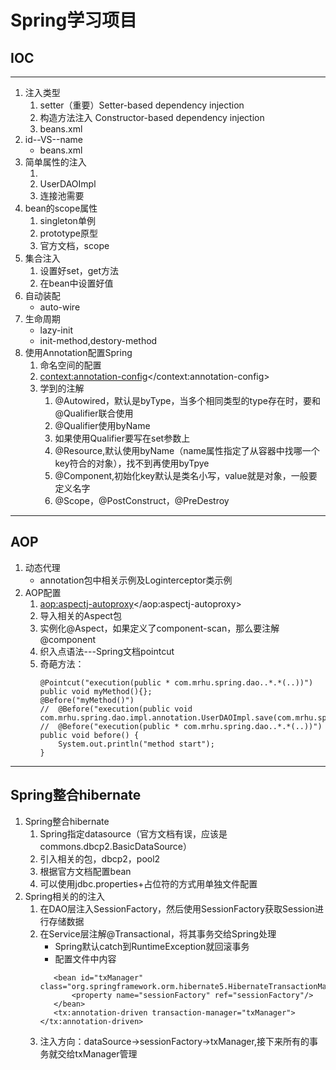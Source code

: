 # Spring学习项目

## IOC
---
1. 注入类型
	1. setter（重要）Setter-based dependency injection
	2. 构造方法注入 Constructor-based dependency injection
	3. beans.xml
2. id--VS--name
	* beans.xml
3. 简单属性的注入
	1. <property value=""/>
	2. UserDAOImpl
	3. 连接池需要
4. bean的scope属性
	1. singleton单例
	2. prototype原型
	3. 官方文档，scope
5. 集合注入
	1. 设置好set，get方法
	2. 在bean中设置好值
6. 自动装配
	* auto-wire
7. 生命周期
	* lazy-init
	* init-method,destory-method
8. 使用Annotation配置Spring
	1. 命名空间的配置
	2. <context:annotation-config></context:annotation-config>
	3. 学到的注解 
		1. @Autowired，默认是byType，当多个相同类型的type存在时，要和@Qualifier联合使用
		2. @Qualifier使用byName
		3. 如果使用Qualifier要写在set参数上
		4. @Resource,默认使用byName（name属性指定了从容器中找哪一个key符合的对象），找不到再使用byTpye
		5. @Component,初始化key默认是类名小写，value就是对象，一般要定义名字
		6. @Scope，@PostConstruct，@PreDestroy

---
## AOP

1. 动态代理
	* annotation包中相关示例及Loginterceptor类示例
2. AOP配置
	1. <aop:aspectj-autoproxy></aop:aspectj-autoproxy>
	2. 导入相关的Aspect包
	3. 实例化@Aspect，如果定义了component-scan，那么要注解@component
	4. 织入点语法---Spring文档pointcut
	5. 奇葩方法：
        ```
        @Pointcut("execution(public * com.mrhu.spring.dao..*.*(..))")
        public void myMethod(){};
        @Before("myMethod()")
        //	@Before("execution(public void com.mrhu.spring.dao.impl.annotation.UserDAOImpl.save(com.mrhu.spring.model.annotation.User))")
        //	@Before("execution(public * com.mrhu.spring.dao..*.*(..))")
        public void before() {
            System.out.println("method start");
        }
        ```
---

## Spring整合hibernate

1. Spring整合hibernate
    1. Spring指定datasource（官方文档有误，应该是commons.dbcp2.BasicDataSource）
    2. 引入相关的包，dbcp2，pool2
    3. 根据官方文档配置bean
    4. 可以使用jdbc.properties+占位符的方式用单独文件配置
2. Spring相关的的注入
    1. 在DAO层注入SessionFactory，然后使用SessionFactory获取Session进行存储数据
    2. 在Service层注解@Transactional，将其事务交给Spring处理
        * Spring默认catch到RuntimeException就回滚事务
        * 配置文件中内容
        ```
           <bean id="txManager" class="org.springframework.orm.hibernate5.HibernateTransactionManager">
               <property name="sessionFactory" ref="sessionFactory"/>
           </bean>
           <tx:annotation-driven transaction-manager="txManager"></tx:annotation-driven> 
        ```
    3. 注入方向：dataSource->sessionFactory->txManager,接下来所有的事务就交给txManager管理 

	
	
	
	
	
				

